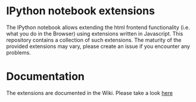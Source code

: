 IPython notebook extensions
===========================
The IPython notebook allows extending the html frontend functionality (i.e. what you do in the Browser) using extensions written in Javascript. This repository contains a collection of such extensions. The maturity of the provided extensions may vary, please create an issue if you encounter any problems.

Documentation
=============
The extensions are documented in the Wiki. Please take a look [here](https://github.com/ipython-contrib/IPython-notebook-extensions/wiki)
 

